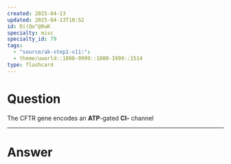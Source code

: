 ```yaml
---
created: 2025-04-13
updated: 2025-04-13T10:52
id: D|(Qo^@0uK
specialty: misc
specialty_id: 79
tags:
  - "source/ak-step1-v11:": 
  - theme/uworld::1000-9999::1000-1999::1514
type: flashcard
---
```


# Question
The CFTR gene encodes an **ATP**-gated **Cl-** channel

---

# Answer
